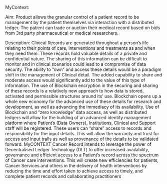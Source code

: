 ﻿MyContext:

Aim: Product allows the granular control of a patient record to be management by the patient themselves via interaction
with a distributed ledger. The patient can trade or auction their medical record based on bids from 3rd party
pharmaceutical or medical researchers.

Description: Clinical Records are generated throughout a person’s life relating to their points of care, interventions and
treatments as and when they need them. These records hold valuable details of a private and confidential nature.
The sharing of this information can be difficult to monitor and in clinical scenarios could lead to a compromise of
data security.
The ability to “own” and access these details would be a paradigm shift in the management of Clinical detail. The
added capability to share and moderate access would significantly add to the value of this type of information. The
use of Blockchain encryption in the securing and sharing of these records is a relatively new approach to how data is
stored, activated and permissible structures around its’ use. Blockchain opens up a whole new economy for the
advanced use of these details for research and development, as well as advancing the immediacy of its availability.
Use of Blockchain and “zero knowledge” data access, as well as distributed ledgers will allow for the building of an
advanced identity management platform where Patient’s (Data Owners), Institutions, Clinical and Support staff will
be registered. These users can “share” access to records and responsibility for the input details. This will allow the
warranty and trust for access and input trails as well as provenance of the details to be validated forward.
MyCONTEXT Cancer Record intends to leverage the power of Decentralised Ledger Technology (DLT) to offer
increased availability, governance and efficient access to a Patient’s record across the spectrum of Cancer care
interventions. This will create new efficiencies for patients, Cancer Services and others in the delivery of health
interventions by reducing the time and effort taken to achieve access to timely, and complete patient records and
collaborating practitioners
